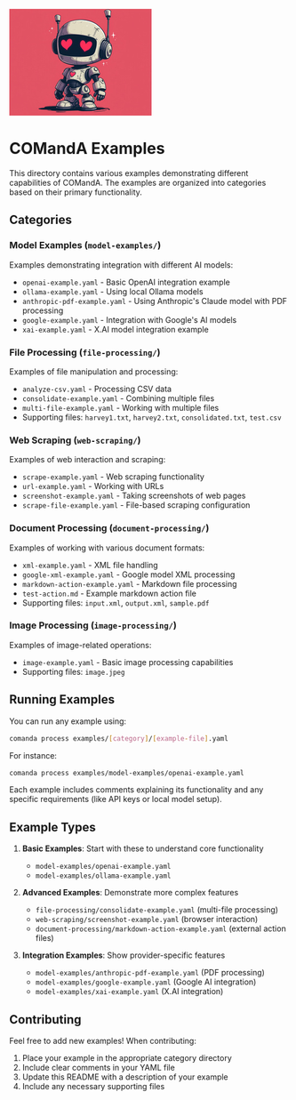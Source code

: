 
![robot image](comanda-small.jpg)
# COMandA Examples

This directory contains various examples demonstrating different capabilities of COMandA. The examples are organized into categories based on their primary functionality.

## Categories

### Model Examples (`model-examples/`)
Examples demonstrating integration with different AI models:
- `openai-example.yaml` - Basic OpenAI integration example
- `ollama-example.yaml` - Using local Ollama models
- `anthropic-pdf-example.yaml` - Using Anthropic's Claude model with PDF processing
- `google-example.yaml` - Integration with Google's AI models
- `xai-example.yaml` - X.AI model integration example

### File Processing (`file-processing/`)
Examples of file manipulation and processing:
- `analyze-csv.yaml` - Processing CSV data
- `consolidate-example.yaml` - Combining multiple files
- `multi-file-example.yaml` - Working with multiple files
- Supporting files: `harvey1.txt`, `harvey2.txt`, `consolidated.txt`, `test.csv`

### Web Scraping (`web-scraping/`)
Examples of web interaction and scraping:
- `scrape-example.yaml` - Web scraping functionality
- `url-example.yaml` - Working with URLs
- `screenshot-example.yaml` - Taking screenshots of web pages
- `scrape-file-example.yaml` - File-based scraping configuration

### Document Processing (`document-processing/`)
Examples of working with various document formats:
- `xml-example.yaml` - XML file handling
- `google-xml-example.yaml` - Google model XML processing
- `markdown-action-example.yaml` - Markdown file processing
- `test-action.md` - Example markdown action file
- Supporting files: `input.xml`, `output.xml`, `sample.pdf`

### Image Processing (`image-processing/`)
Examples of image-related operations:
- `image-example.yaml` - Basic image processing capabilities
- Supporting files: `image.jpeg`

## Running Examples

You can run any example using:

```bash
comanda process examples/[category]/[example-file].yaml
```

For instance:
```bash
comanda process examples/model-examples/openai-example.yaml
```

Each example includes comments explaining its functionality and any specific requirements (like API keys or local model setup).

## Example Types

1. **Basic Examples**: Start with these to understand core functionality
   - `model-examples/openai-example.yaml`
   - `model-examples/ollama-example.yaml`

2. **Advanced Examples**: Demonstrate more complex features
   - `file-processing/consolidate-example.yaml` (multi-file processing)
   - `web-scraping/screenshot-example.yaml` (browser interaction)
   - `document-processing/markdown-action-example.yaml` (external action files)

3. **Integration Examples**: Show provider-specific features
   - `model-examples/anthropic-pdf-example.yaml` (PDF processing)
   - `model-examples/google-example.yaml` (Google AI integration)
   - `model-examples/xai-example.yaml` (X.AI integration)

## Contributing

Feel free to add new examples! When contributing:
1. Place your example in the appropriate category directory
2. Include clear comments in your YAML file
3. Update this README with a description of your example
4. Include any necessary supporting files
